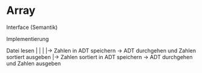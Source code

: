 # Array

Interface (Semantik)

Implementierung

Datei lesen
|  |
|  |-> Zahlen in ADT speichern → ADT durchgehen und Zahlen sortiert ausgeben
|-> Zahlen sortiert in ADT speichern → ADT durchgehen und Zahlen ausgeben

